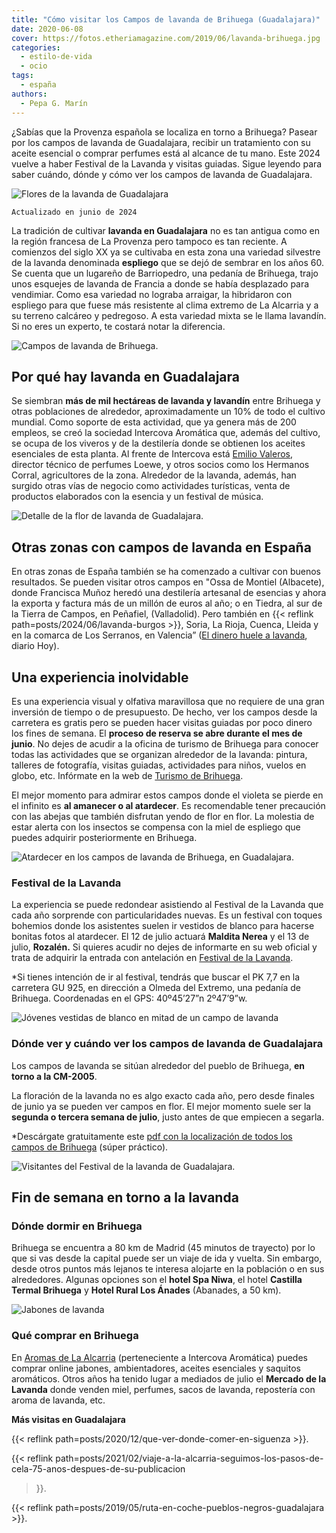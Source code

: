 ```yaml
---
title: "Cómo visitar los Campos de lavanda de Brihuega (Guadalajara)"
date: 2020-06-08
cover: https://fotos.etheriamagazine.com/2019/06/lavanda-brihuega.jpg
categories: 
  - estilo-de-vida
  - ocio
tags: 
  - españa
authors: 
  - Pepa G. Marín
---
```


¿Sabías que la Provenza española se localiza en torno a Brihuega? Pasear por los campos 
de lavanda de Guadalajara, recibir un tratamiento con su aceite esencial o comprar 
perfumes está al alcance de tu mano. Este 2024 vuelve a haber Festival de la Lavanda y 
visitas guiadas. Sigue leyendo para saber cuándo, dónde y cómo ver los campos de lavanda 
de Guadalajara. 

![Flores de la lavanda de Guadalajara](https://fotos.etheriamagazine.com/2019/06/festival-lavanda-flores.jpg "La lavanda inunda de color el campo alcarreño. ©FdL")

```
Actualizado en junio de 2024
```

La tradición de cultivar **lavanda en Guadalajara** no es tan antigua como en la región 
francesa de La Provenza pero tampoco es tan reciente. A comienzos del siglo XX ya se 
cultivaba en esta zona una variedad silvestre de la lavanda denominada **espliego** que 
se dejó de sembrar en los años 60. Se cuenta que un lugareño de Barriopedro, una pedanía 
de Brihuega, trajo unos esquejes de lavanda de Francia a donde se había desplazado para 
vendimiar. Como esa variedad no lograba arraigar, la hibridaron con espliego para que 
fuese más resistente al clima extremo de La Alcarria y a su terreno calcáreo y 
pedregoso. A esta variedad mixta se le llama lavandín. Si no eres un experto, te costará 
notar la diferencia. 

![Campos de lavanda de Brihuega.](https://fotos.etheriamagazine.com/2019/06/festival-lavanda-campos-brihuega.jpg "© Festival de Lavanda.")

## Por qué hay lavanda en Guadalajara

Se siembran **más de mil hectáreas de lavanda y lavandín** entre Brihuega y otras 
poblaciones de alrededor, aproximadamente un 10% de todo el cultivo mundial. Como 
soporte de esta actividad, que ya genera más de 200 empleos, se creó la sociedad 
Intercova Aromática que, además del cultivo, se ocupa de los viveros y de la destilería 
donde se obtienen los aceites esenciales de esta planta. Al frente de Intercova está 
[Emilio 
Valeros](https://cincodias.elpais.com/cincodias/2018/07/27/fortunas/1532707590_285368.html), 
director técnico de perfumes Loewe, y otros socios como los Hermanos Corral, 
agricultores de la zona. Alrededor de la lavanda, además, han surgido otras vías de 
negocio como actividades turísticas, venta de productos elaborados con la esencia y un 
festival de música. 

![Detalle de la flor de lavanda de Guadalajara.](https://fotos.etheriamagazine.com/2019/06/flor-lavanda-provenza-espana.jpg "Detalle de flor de lavanda.")

## Otras zonas con campos de lavanda en España

En otras zonas de España también se ha comenzado a cultivar con buenos resultados. Se 
pueden visitar otros campos en "Ossa de Montiel (Albacete), donde Francisca Muñoz heredó 
una destilería artesanal de esencias y ahora la exporta y factura más de un millón de 
euros al año; o en Tiedra, al sur de la Tierra de Campos, en Peñafiel, (Valladolid). 
Pero también en {{< reflink path=posts/2024/06/lavanda-burgos >}}, Soria, La Rioja, 
Cuenca, Lleida y en la comarca de Los Serranos, en Valencia” ([El dinero huele a 
lavanda](https://www.hoy.es/sociedad/dinero-huele-lavanda-20180107001615-ntvo.html), 
diario Hoy). 

## Una experiencia inolvidable

Es una experiencia visual y olfativa maravillosa que no requiere de una gran inversión 
de tiempo o de presupuesto. De hecho, ver los campos desde la carretera es gratis pero 
se pueden hacer visitas guiadas por poco dinero los fines de semana. El **proceso de 
reserva se abre durante el mes de junio**. No dejes de acudir a la oficina de turismo de 
Brihuega para conocer todas las actividades que se organizan alrededor de la lavanda: 
pintura, talleres de fotografía, visitas guiadas, actividades para niños, vuelos en 
globo, etc. Infórmate en la web de [Turismo de Brihuega](https://turismobrihuega.com/). 

El mejor momento para admirar estos campos donde el violeta se pierde en el infinito es 
**al amanecer o al atardecer**. Es recomendable tener precaución con las abejas que 
también disfrutan yendo de flor en flor. La molestia de estar alerta con los insectos se 
compensa con la miel de espliego que puedes adquirir posteriormente en Brihuega. 

![Atardecer en los campos de lavanda de Brihuega, en Guadalajara.](https://fotos.etheriamagazine.com/2019/06/festival-lavanda-campos.jpg "© Festival de Lavanda.")

### Festival de la Lavanda

La experiencia se puede redondear asistiendo al Festival de la Lavanda que cada año 
sorprende con particularidades nuevas. Es un festival con toques bohemios donde los 
asistentes suelen ir vestidos de blanco para hacerse bonitas fotos al atardecer. El 12 
de julio actuará **Maldita Nerea** y el 13 de julio, **Rozalén.** Si quieres acudir no 
dejes de informarte en su web oficial y trata de adquirir la entrada con antelación en 
[Festival de la Lavanda](https://www.festivaldelalavanda.com/). 

\*Si tienes intención de ir al festival, tendrás que buscar el PK 7,7 en la carretera GU 
925, en dirección a Olmeda del Extremo, una pedanía de Brihuega. Coordenadas en el GPS: 
40º45’27”n 2º47’9”w. 

![Jóvenes vestidas de blanco en mitad de un campo de lavanda](https://fotos.etheriamagazine.com/2019/06/festival-lavanda-brihuega.jpg "Los campos son el escenario perfecto para una sesión fotográfica. © Festival de Lavanda de Brihuega")

### Dónde ver y cuándo ver los campos de lavanda de Guadalajara

Los campos de lavanda se sitúan alrededor del pueblo de Brihuega, **en torno a la 
CM-2005**. 

La floración de la lavanda no es algo exacto cada año, pero desde finales de junio ya se 
pueden ver campos en flor. El mejor momento suele ser la **segunda o tercera semana de 
julio**, justo antes de que empiecen a segarla. 

\*Descárgate gratuitamente este [pdf con la localización de todos los campos de 
Brihuega](https://turismobrihuega.com/images/FOLLETO_ACCESO_CAMPOS_DE_LAVANDA.pdf) 
(súper práctico). 

![Visitantes del Festival de la lavanda de Guadalajara.](https://fotos.etheriamagazine.com/2019/06/festival-lavanda-gente-campos.jpg "© Festival de Lavanda.")

## Fin de semana en torno a la lavanda

### Dónde dormir en Brihuega

Brihuega se encuentra a 80 km de Madrid (45 minutos de trayecto) por lo que si vas desde 
la capital puede ser un viaje de ida y vuelta. Sin embargo, desde otros puntos más 
lejanos te interesa alojarte en la población o en sus alrededores. Algunas opciones son 
el **hotel Spa Niwa**, el hotel **Castilla Termal Brihuega** y **Hotel Rural Los 
Ánades** (Abanades, a 50 km). 

![Jabones de lavanda](https://fotos.etheriamagazine.com/2019/06/jabones-lavanda-guadalajara.jpg "Jabones de lavanda.")

### Qué comprar en Brihuega

En [Aromas de La Alcarria](https://www.aromasdelaalcarria.es/) (perteneciente a 
Intercova Aromática) puedes comprar online jabones, ambientadores, aceites esenciales y 
saquitos aromáticos. Otros años ha tenido lugar a mediados de julio el **Mercado de la 
Lavanda** donde venden miel, perfumes, sacos de lavanda, repostería con aroma de 
lavanda, etc. 

**Más visitas en Guadalajara** 

{{< reflink path=posts/2020/12/que-ver-donde-comer-en-siguenza >}}. 

{{< reflink 
path=posts/2021/02/viaje-a-la-alcarria-seguimos-los-pasos-de-cela-75-anos-despues-de-su-publicacion 
>}}. 

{{< reflink path=posts/2019/05/ruta-en-coche-pueblos-negros-guadalajara >}}.
